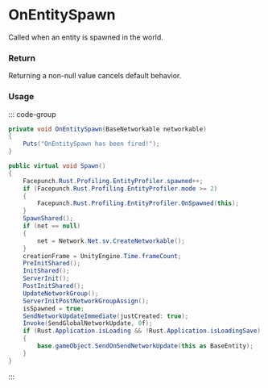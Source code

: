# OnEntitySpawn
<Badge type="info" text="Global"/><Badge type="danger" text="Carbon Compatible"/>
Called when an entity is spawned in the world.

### Return
Returning a non-null value cancels default behavior.

### Usage
::: code-group
```csharp [Example]
private void OnEntitySpawn(BaseNetworkable networkable)
{
	Puts("OnEntitySpawn has been fired!");
}
```
```csharp [Source — Assembly-CSharp @ BaseNetworkable]
public virtual void Spawn()
{
	Facepunch.Rust.Profiling.EntityProfiler.spawned++;
	if (Facepunch.Rust.Profiling.EntityProfiler.mode >= 2)
	{
		Facepunch.Rust.Profiling.EntityProfiler.OnSpawned(this);
	}
	SpawnShared();
	if (net == null)
	{
		net = Network.Net.sv.CreateNetworkable();
	}
	creationFrame = UnityEngine.Time.frameCount;
	PreInitShared();
	InitShared();
	ServerInit();
	PostInitShared();
	UpdateNetworkGroup();
	ServerInitPostNetworkGroupAssign();
	isSpawned = true;
	SendNetworkUpdateImmediate(justCreated: true);
	Invoke(SendGlobalNetworkUpdate, 0f);
	if (Rust.Application.isLoading && !Rust.Application.isLoadingSave)
	{
		base.gameObject.SendOnSendNetworkUpdate(this as BaseEntity);
	}
}

```
:::
